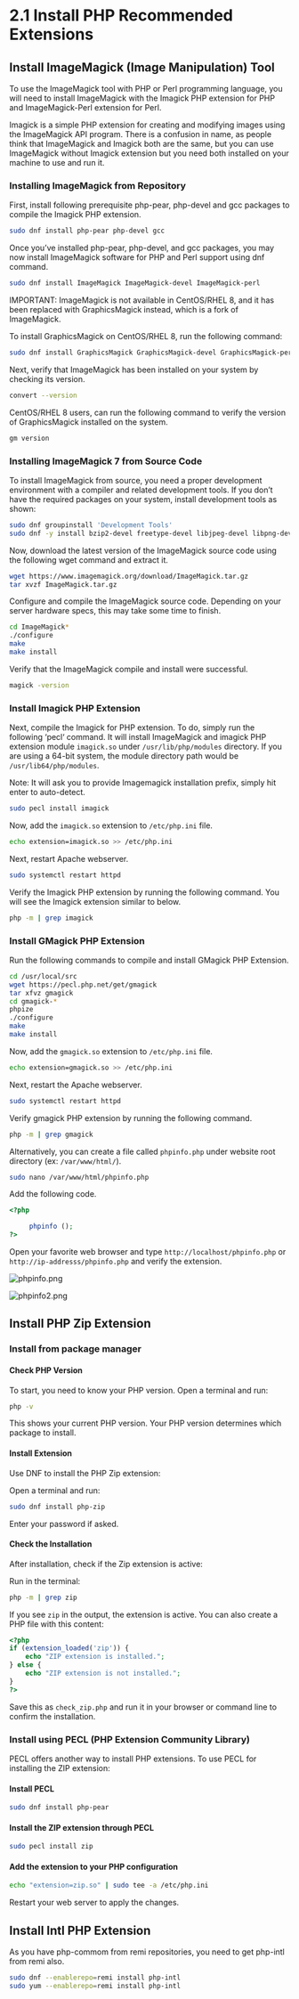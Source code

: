# 2.1 Install PHP Recommended Extensions

## Install ImageMagick (Image Manipulation) Tool

To use the ImageMagick tool with PHP or Perl programming language, you will need to install ImageMagick with the Imagick PHP extension for PHP and ImageMagick-Perl extension for Perl.

Imagick is a simple PHP extension for creating and modifying images using the ImageMagick API program. There is a confusion in name, as people think that ImageMagick and Imagick both are the same, but you can use ImageMagick without Imagick extension but you need both installed on your machine to use and run it.

### Installing ImageMagick from Repository
First, install following prerequisite php-pear, php-devel and gcc packages to compile the Imagick PHP extension.

```bash
sudo dnf install php-pear php-devel gcc 
```

Once you’ve installed php-pear, php-devel, and gcc packages, you may now install ImageMagick software for PHP and Perl support using dnf command.

```bash
sudo dnf install ImageMagick ImageMagick-devel ImageMagick-perl
```

IMPORTANT: ImageMagick is not available in CentOS/RHEL 8, and it has been replaced with GraphicsMagick instead, which is a fork of ImageMagick.

To install GraphicsMagick on CentOS/RHEL 8, run the following command:

```bash
sudo dnf install GraphicsMagick GraphicsMagick-devel GraphicsMagick-perl
```

Next, verify that ImageMagick has been installed on your system by checking its version.

```bash
convert --version
```

CentOS/RHEL 8 users, can run the following command to verify the version of GraphicsMagick installed on the system.

```bash
gm version
```

### Installing ImageMagick 7 from Source Code
To install ImageMagick from source, you need a proper development environment with a compiler and related development tools. If you don’t have the required packages on your system, install development tools as shown:

```bash
sudo dnf groupinstall 'Development Tools'
sudo dnf -y install bzip2-devel freetype-devel libjpeg-devel libpng-devel libtiff-devel giflib-devel zlib-devel ghostscript-devel djvulibre-devel libwmf-devel jasper-devel libtool-ltdl-devel libX11-devel libXext-devel libXt-devel lcms-devel libxml2-devel librsvg2-devel OpenEXR-devel php-devel
```

Now, download the latest version of the ImageMagick source code using the following wget command and extract it.

```bash
wget https://www.imagemagick.org/download/ImageMagick.tar.gz
tar xvzf ImageMagick.tar.gz
```

Configure and compile the ImageMagick source code. Depending on your server hardware specs, this may take some time to finish.

```bash
cd ImageMagick*
./configure
make
make install
```

Verify that the ImageMagick compile and install were successful.

```bash
magick -version
```

### Install Imagick PHP Extension

Next, compile the Imagick for PHP extension. To do, simply run the following ‘pecl‘ command. It will install ImageMagick and imagick PHP extension module `imagick.so` under `/usr/lib/php/modules` directory. If you are using a 64-bit system, the module directory path would be `/usr/lib64/php/modules`.

Note: It will ask you to provide Imagemagick installation prefix, simply hit enter to auto-detect.

```bash
sudo pecl install imagick 
```

Now, add the `imagick.so` extension to `/etc/php.ini` file.

```bash
echo extension=imagick.so >> /etc/php.ini
```

Next, restart Apache webserver.

```bash
sudo systemctl restart httpd
```

Verify the Imagick PHP extension by running the following command. You will see the Imagick extension similar to below.

```bash
php -m | grep imagick
```

### Install GMagick PHP Extension

Run the following commands to compile and install GMagick PHP Extension.

```bash
cd /usr/local/src
wget https://pecl.php.net/get/gmagick
tar xfvz gmagick
cd gmagick-*
phpize
./configure
make
make install
```

Now, add the `gmagick.so` extension to `/etc/php.ini` file.

```bash
echo extension=gmagick.so >> /etc/php.ini
```

Next, restart the Apache webserver.

```bash
sudo systemctl restart httpd
```

Verify gmagick PHP extension by running the following command.

```bash
php -m | grep gmagick
```

Alternatively, you can create a file called `phpinfo.php` under website root directory (ex: `/var/www/html/`).

```bash
sudo nano /var/www/html/phpinfo.php
```

Add the following code.

```php
<?php

     phpinfo ();
?>
```

Open your favorite web browser and type `http://localhost/phpinfo.php` or
`http://ip-addresss/phpinfo.php` and verify the extension.

![phpinfo.png](phpinfo.png)

![phpinfo2.png](phpinfo2.png)

## Install PHP Zip Extension

### Install from package manager

#### Check PHP Version
To start, you need to know your PHP version. Open a terminal and run:

```bash
php -v
```

This shows your current PHP version. Your PHP version determines which package to install.

#### Install Extension
Use DNF to install the PHP Zip extension:

Open a terminal and run:

```bash
sudo dnf install php-zip
```

Enter your password if asked.

#### Check the Installation

After installation, check if the Zip extension is active:

Run in the terminal:

```bash
php -m | grep zip
```

If you see `zip` in the output, the extension is active.
You can also create a PHP file with this content:

```php
<?php
if (extension_loaded('zip')) {
    echo "ZIP extension is installed.";
} else {
    echo "ZIP extension is not installed.";
}
?>
```

Save this as `check_zip.php` and run it in your browser or command line to confirm the installation.

### Install using PECL (PHP Extension Community Library)

PECL offers another way to install PHP extensions. To use PECL for installing the ZIP extension:

#### Install PECL

```bash
sudo dnf install php-pear
```

#### Install the ZIP extension through PECL

```bash
sudo pecl install zip
```

#### Add the extension to your PHP configuration

```bash
echo "extension=zip.so" | sudo tee -a /etc/php.ini
```

Restart your web server to apply the changes.

## Install Intl PHP Extension

As you have php-commom from remi repositories, you need to get php-intl from remi also.

```bash
sudo dnf --enablerepo=remi install php-intl
sudo yum --enablerepo=remi install php-intl
```
















